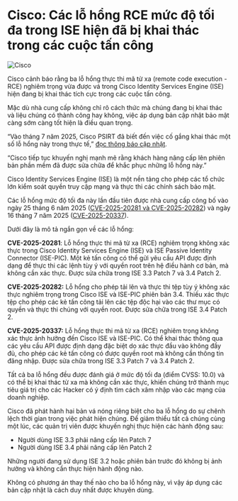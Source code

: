 # Cisco: Các lỗ hổng RCE mức độ tối đa trong ISE hiện đã bị khai thác trong các cuộc tấn công

![Cisco](https://www.bleepstatic.com/content/hl-images/2025/03/04/Cisco.jpg)

Cisco cảnh báo rằng ba lỗ hổng thực thi mã từ xa (remote code execution - RCE) nghiêm trọng vừa được vá trong Cisco Identity Services Engine (ISE) hiện đang bị khai thác tích cực trong các cuộc tấn công.

Mặc dù nhà cung cấp không chỉ rõ cách thức mà chúng đang bị khai thác và liệu chúng có thành công hay không, việc áp dụng bản cập nhật bảo mật càng sớm càng tốt hiện là điều quan trọng.

“Vào tháng 7 năm 2025, Cisco PSIRT đã biết đến việc cố gắng khai thác một số lỗ hổng này trong thực tế,” [đọc thông báo cập nhật](https://sec.cloudapps.cisco.com/security/center/content/CiscoSecurityAdvisory/cisco-sa-ise-unauth-rce-ZAd2GnJ6).

“Cisco tiếp tục khuyến nghị mạnh mẽ rằng khách hàng nâng cấp lên phiên bản phần mềm đã được sửa chữa để khắc phục những lỗ hổng này.”

Cisco Identity Services Engine (ISE) là một nền tảng cho phép các tổ chức lớn kiểm soát quyền truy cập mạng và thực thi các chính sách bảo mật.

Các lỗ hổng mức độ tối đa này lần đầu tiên được nhà cung cấp công bố vào ngày 25 tháng 6 năm 2025 ([CVE-2025-20281 và CVE-2025-20282](https://www.bleepingcomputer.com/news/security/cisco-warns-of-max-severity-rce-flaws-in-identity-services-engine/)) và ngày 16 tháng 7 năm 2025 ([CVE-2025-20337](https://www.bleepingcomputer.com/news/security/max-severity-cisco-ise-bug-allows-pre-auth-command-execution-patch-now/)).

Dưới đây là mô tả ngắn gọn về các lỗ hổng:

**CVE-2025-20281**: Lỗ hổng thực thi mã từ xa (RCE) nghiêm trọng không xác thực trong Cisco Identity Services Engine (ISE) và ISE Passive Identity Connector (ISE-PIC). Một kẻ tấn công có thể gửi yêu cầu API được định dạng để thực thi các lệnh tùy ý với quyền root trên hệ điều hành cơ bản, mà không cần xác thực. Được sửa chữa trong ISE 3.3 Patch 7 và 3.4 Patch 2.

**CVE-2025-20282:** Lỗ hổng cho phép tải lên và thực thi tệp tùy ý không xác thực nghiêm trọng trong Cisco ISE và ISE-PIC phiên bản 3.4. Thiếu xác thực tệp cho phép các kẻ tấn công tải lên các tệp độc hại vào các thư mục có quyền và thực thi chúng với quyền root. Được sửa chữa trong ISE 3.4 Patch 2.

**CVE-2025-20337:** Lỗ hổng thực thi mã từ xa (RCE) nghiêm trọng không xác thực ảnh hưởng đến Cisco ISE và ISE-PIC. Có thể khai thác thông qua các yêu cầu API được định dạng đặc biệt do xác thực đầu vào không đầy đủ, cho phép các kẻ tấn công có được quyền root mà không cần thông tin đăng nhập. Được sửa chữa trong ISE 3.3 Patch 7 và 3.4 Patch 2.

Tất cả ba lỗ hổng đều được đánh giá ở mức độ tối đa (điểm CVSS: 10.0) và có thể bị khai thác từ xa mà không cần xác thực, khiến chúng trở thành mục tiêu giá trị cho các Hacker có ý định tìm cách xâm nhập vào các mạng của doanh nghiệp.

Cisco đã phát hành hai bản vá nóng riêng biệt cho ba lỗ hổng do sự chênh lệch thời gian trong việc phát hiện chúng. Để giảm thiểu tất cả chúng cùng một lúc, các quản trị viên được khuyến nghị thực hiện các hành động sau:

* Người dùng ISE 3.3 phải nâng cấp lên Patch 7
* Người dùng ISE 3.4 phải nâng cấp lên Patch 2

Những người đang sử dụng ISE 3.2 hoặc phiên bản trước đó không bị ảnh hưởng và không cần thực hiện hành động nào.

Không có phương án thay thế nào cho ba lỗ hổng này, vì vậy áp dụng các bản cập nhật là cách duy nhất được khuyên dùng.